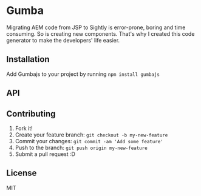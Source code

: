 # Gumba

Migrating AEM code from JSP to Sightly is error-prone, boring and time consuming. So is creating new components. That's why I created this code generator to make the developers' life easier.

## Installation

Add Gumbajs to your project by running `npm install gumbajs`

## API

## Contributing

1. Fork it!
2. Create your feature branch: `git checkout -b my-new-feature`
3. Commit your changes: `git commit -am 'Add some feature'`
4. Push to the branch: `git push origin my-new-feature`
5. Submit a pull request :D

## License

MIT

